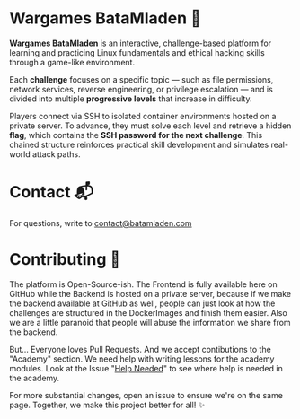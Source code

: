 # Wargames BataMladen 🚩

**Wargames BataMladen** is an interactive, challenge-based platform for learning and practicing Linux fundamentals and ethical hacking skills through a game-like environment.

Each **challenge** focuses on a specific topic — such as file permissions, network services, reverse engineering, or privilege escalation — and is divided into multiple **progressive levels** that increase in difficulty.

Players connect via SSH to isolated container environments hosted on a private server. To advance, they must solve each level and retrieve a hidden **flag**, which contains the **SSH password for the next challenge**. This chained structure reinforces practical skill development and simulates real-world attack paths.



# Contact 📬

For questions, write to [contact@batamladen.com](mailto:contact@batamladen.com)


# Contributing 🌟

The platform is Open-Source-ish. The Frontend is fully available here on GitHub while the Backend is hosted on a private server, 
because if we make the backend available at GitHub as well, people can just look at how the challenges are structured in the DockerImages and finish them easier.
Also we are a little paranoid that people will abuse the information we share from the backend.

But... Everyone loves Pull Requests. And we accept contibutions to the "Academy" section.
We need help with writing lessons for the academy modules.
Look at the Issue "[Help Needed](https://github.com/batamladen/Wargames-BataMladen/issues/2)" to see where help is needed in the academy.

For more substantial changes, open an issue to ensure we're on the same page. Together, we make this project better for all! ✨
